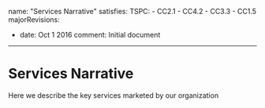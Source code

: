 name: "Services Narrative"
satisfies:
  TSPC:
    - CC2.1
    - CC4.2
    - CC3.3
    - CC1.5
majorRevisions:
  - date: Oct 1 2016
    comment: Initial document
---

# Services Narrative

Here we describe the key services marketed by our organization
